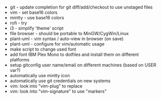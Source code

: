 * git - update completion for git diff/add/checkout to use unstaged files
* vim - set base16 colors
* mintty - use base16 colors
* rofi - try
* i3 - simplify 'theme' script
* file browser - should be portable to MinGW/CygWin/Linux
* plant-uml - vim syntax / auto-view in browser (on save)
* plant-uml - configure for vim/automatic usage
* make script to change used font
* add font IBM Plex Mono to dotfiles and install them on different platforms
* setup gitconfig user name/email on different machines (based on USER var?)
* automatically use mintty icon
* automatically use git credentials on new systems
* vim: look into "vim-plug" to replace
* vim: look into "vim-signature" to use "markers"
